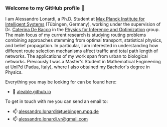 ### Welcome to my GitHub profile 🎉

I am Alessandro Lonardi, a Ph.D. Student at <a href="https://www.is.mpg.de/">Max Planck Institute for Intelligent Systems</a> (Tübingen, Germany), working under the supervision of Dr. <a href="https://cdebacco.com/">Caterina De Bacco</a> in the <a href="https://www.is.mpg.de/employees?_=1598796063852&action=index&controller=employees&departments=pio&query=&utf8=\%E2\%9C\%93">Physics for Inference and Optimization</a> group. The main focus of my current research is studying routing problems combining approaches stemming from optimal transport, statistical physics, and belief propagation. In particular, I am interested in understanding how different route selection mechanisms affect traffic and total path length of networks. The applications of my work span from urban to biological networks. Previously I was a Master's Student in Mathematical Engineering at <a href="https://www.unipd.it/en/">UniPd</a> (Padua, Italy), where I also obtained my Bachelor's degree in Physics.

Everything you may be looking for can be found here:
- 🔗  <a href="https://aleable.github.io/">aleable.github.io</a>

To get in touch with me you can send an email to:
- 📫  <a href="alessandro.lonardi@tuebingen.mpg.de">alessandro.lonardi@tuebingen.mpg.de</a>
- 📫  <a href="alessandro.lonardi.vr@gmail.com">alessandro.lonardi.vr@gmail.com</a>
